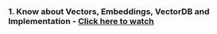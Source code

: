 ### 1. Know about Vectors, Embeddings, VectorDB and Implementation - [Click here to watch](https://www.youtube.com/watch?v=8KrTO9bS91s)
